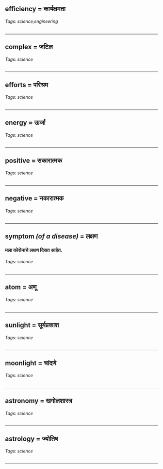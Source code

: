 ## efficiency = कार्यक्षमता

###### Tags: science;engineering

---
## complex = जटिल

###### Tags: science

---
## efforts = परिश्रम

###### Tags: science

---
## energy = ऊर्जा

###### Tags: science

---
## positive = सकारात्मक

###### Tags: science

---
## negative = नकारात्मक

###### Tags: science

---
## symptom *(of a disease)* = लक्षण

### मला कोरोनाचे लक्षण दिसत आहेत.

###### Tags: science

---
## atom = अणू

###### Tags: science

---
## sunlight = सूर्यप्रकाश

###### Tags: science

---
## moonlight = चांदणे

###### Tags: science

---
## astronomy = खगोलशास्त्र

###### Tags: science

---
## astrology = ज्योतिष

###### Tags: science

---
